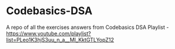 # Codebasics-DSA
A repo of all the exercises answers from Codebasics DSA Playlist - https://www.youtube.com/playlist?list=PLeo1K3hjS3uu_n_a__MI_KktGTLYopZ12
